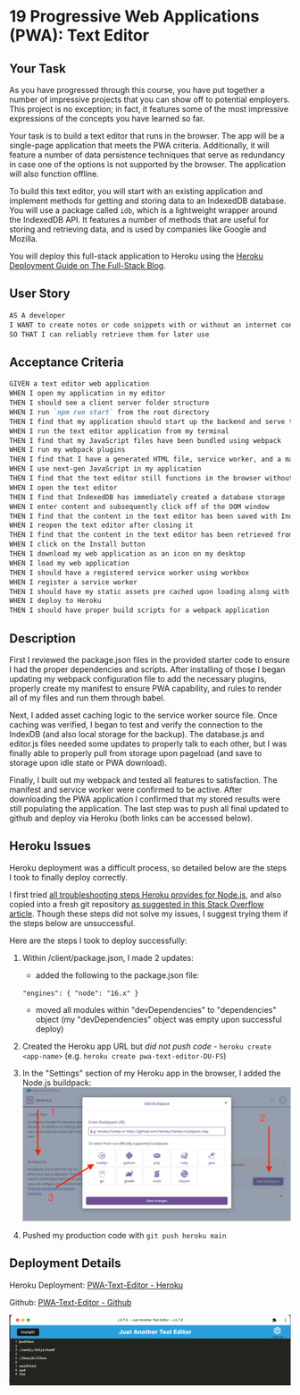 # 19 Progressive Web Applications (PWA): Text Editor

## Your Task

As you have progressed through this course, you have put together a number of impressive projects that you can show off to potential employers. This project is no exception; in fact, it features some of the most impressive expressions of the concepts you have learned so far.

Your task is to build a text editor that runs in the browser. The app will be a single-page application that meets the PWA criteria. Additionally, it will feature a number of data persistence techniques that serve as redundancy in case one of the options is not supported by the browser. The application will also function offline.

To build this text editor, you will start with an existing application and implement methods for getting and storing data to an IndexedDB database. You will use a package called `idb`, which is a lightweight wrapper around the IndexedDB API. It features a number of methods that are useful for storing and retrieving data, and is used by companies like Google and Mozilla.

You will deploy this full-stack application to Heroku using the [Heroku Deployment Guide on The Full-Stack Blog](https://coding-boot-camp.github.io/full-stack/heroku/heroku-deployment-guide).

## User Story

```md
AS A developer
I WANT to create notes or code snippets with or without an internet connection
SO THAT I can reliably retrieve them for later use
```

## Acceptance Criteria

```md
GIVEN a text editor web application
WHEN I open my application in my editor
THEN I should see a client server folder structure
WHEN I run `npm run start` from the root directory
THEN I find that my application should start up the backend and serve the client
WHEN I run the text editor application from my terminal
THEN I find that my JavaScript files have been bundled using webpack
WHEN I run my webpack plugins
THEN I find that I have a generated HTML file, service worker, and a manifest file
WHEN I use next-gen JavaScript in my application
THEN I find that the text editor still functions in the browser without errors
WHEN I open the text editor
THEN I find that IndexedDB has immediately created a database storage
WHEN I enter content and subsequently click off of the DOM window
THEN I find that the content in the text editor has been saved with IndexedDB
WHEN I reopen the text editor after closing it
THEN I find that the content in the text editor has been retrieved from our IndexedDB
WHEN I click on the Install button
THEN I download my web application as an icon on my desktop
WHEN I load my web application
THEN I should have a registered service worker using workbox
WHEN I register a service worker
THEN I should have my static assets pre cached upon loading along with subsequent pages and static assets
WHEN I deploy to Heroku
THEN I should have proper build scripts for a webpack application
```

## Description

First I reviewed the package.json files in the provided starter code to ensure I had the proper dependencies and scripts. After installing of those I began updating my webpack configuration file to add the necessary plugins, properly create my manifest to ensure PWA capability, and rules to render all of my files and run them through babel.

Next, I added asset caching logic to the service worker source file. Once caching was verified, I began to test and verify the connection to the IndexDB (and also local storage for the backup). The database.js and editor.js files needed some updates to properly talk to each other, but I was finally able to properly pull from storage upon pageload (and save to storage upon idle state or PWA download).

Finally, I built out my webpack and tested all features to satisfaction. The manifest and service worker were confirmed to be active. After downloading the PWA application I confirmed that my stored results were still populating the application. The last step was to push all final updated to github and deploy via Heroku (both links can be accessed below).

## Heroku Issues

Heroku deployment was a difficult process, so detailed below are the steps I took to finally deploy correctly.

I first tried [all troubleshooting steps Heroku provides for Node.js](https://devcenter.heroku.com/articles/troubleshooting-node-deploys), and also copied into a fresh git repository [as suggested in this Stack Overflow article](https://stackoverflow.com/questions/65404309/heroku-error-during-git-push-deployment-the-same-version-of-this-code-has-alr/65436551#65436551).
Though these steps did not solve my issues, I suggest trying them if the steps below are unsuccessful.

Here are the steps I took to deploy successfully:

1. Within /client/package.json, I made 2 updates:

   - added the following to the package.json file:

   `"engines": { "node": "16.x" }`

   - moved all modules within "devDependencies" to "dependencies" object (my "devDependencies" object was empty upon successful deploy)

2. Created the Heroku app URL but _did not push code_ - `heroku create <app-name>` (e.g. `heroku create pwa-text-editor-DU-FS`)

3. In the "Settings" section of my Heroku app in the browser, I added the Node.js buildpack:
   ![Node.js buildpack](./Assets/node.js-buildpack.screenshot.png)

4. Pushed my production code with `git push heroku main`

## Deployment Details

Heroku Deployment: [PWA-Text-Editor - Heroku](https://pwa-text-editor-ang.herokuapp.com/)

Github: [PWA-Text-Editor - Github](https://github.com/alexgeis/PWA-Text-Editor)

![Screenshot of J.A.T.E. PWA application](./Assets/JATE-PWA-screenshot.png)
